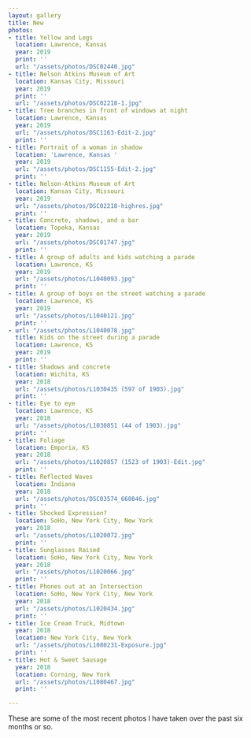 ```yaml
---
layout: gallery
title: New
photos:
- title: Yellow and Legs
  location: Lawrence, Kansas
  year: 2019
  print: ''
  url: "/assets/photos/DSC02440.jpg"
- title: Nelson Atkins Museum of Art
  location: Kansas City, Missouri
  year: 2019
  print: ''
  url: "/assets/photos/DSC02218-1.jpg"
- title: Tree branches in front of windows at night
  location: Lawrence, Kansas
  year: 2019
  url: "/assets/photos/DSC1163-Edit-2.jpg"
  print: ''
- title: Portrait of a woman in shadow
  location: 'Lawrence, Kansas '
  year: 2019
  url: "/assets/photos/DSC1155-Edit-2.jpg"
  print: ''
- title: Nelson-Atkins Museum of Art
  location: Kansas City, Missouri
  year: 2019
  url: "/assets/photos/DSC02218-highres.jpg"
  print: ''
- title: Concrete, shadows, and a bar
  location: Topeka, Kansas
  year: 2019
  url: "/assets/photos/DSC01747.jpg"
  print: ''
- title: A group of adults and kids watching a parade
  location: Lawrence, KS
  year: 2019
  url: "/assets/photos/L1040093.jpg"
  print: ''
- title: A group of boys on the street watching a parade
  location: Lawrence, KS
  year: 2019
  url: "/assets/photos/L1040121.jpg"
  print: ''
- url: "/assets/photos/L1040078.jpg"
  title: Kids on the street during a parade
  location: Lawrence, KS
  year: 2019
  print: ''
- title: Shadows and concrete
  location: Wichita, KS
  year: 2018
  url: "/assets/photos/L1030435 (597 of 1903).jpg"
  print: ''
- title: Eye to eye
  location: Lawrence, KS
  year: 2018
  url: "/assets/photos/L1030851 (44 of 1903).jpg"
  print: ''
- title: Foliage
  location: Emporia, KS
  year: 2018
  url: "/assets/photos/L1020857 (1523 of 1903)-Edit.jpg"
  print: ''
- title: Reflected Waves
  location: Indiana
  year: 2018
  url: "/assets/photos/DSC03574_660846.jpg"
  print: ''
- title: Shocked Expression?
  location: SoHo, New York City, New York
  year: 2018
  url: "/assets/photos/L1020072.jpg"
  print: ''
- title: Sunglasses Raised
  location: SoHo, New York City, New York
  year: 2018
  url: "/assets/photos/L1020066.jpg"
  print: ''
- title: Phones out at an Intersection
  location: SoHo, New York City, New York
  year: 2018
  url: "/assets/photos/L1020434.jpg"
  print: ''
- title: Ice Cream Truck, Midtown
  year: 2018
  location: New York City, New York
  url: "/assets/photos/L1080231-Exposure.jpg"
  print: ''
- title: Hot & Sweet Sausage
  year: 2018
  location: Corning, New York
  url: "/assets/photos/L1080467.jpg"
  print: ''

---
```

<p>These are some of the most recent photos I have taken over the past six months or so.</p>